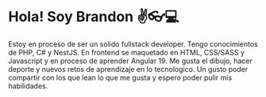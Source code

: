 # Hola! Soy Brandon ✌👓💻
Estoy en proceso de ser un solido fullstack developer.
Tengo conocimientos de PHP, C# y NestJS.
En frontend se maquetado en HTML, CSS/SASS y Javascript y en proceso de aprender Angular 19. 
Me gusta el dibujo, hacer deporte y nuevos retos de aprendizaje en lo tecnologico.
Un gusto poder compartir con los que lean lo que me gusta y espero poder pulir mis habilidades.

